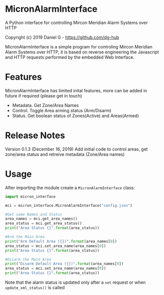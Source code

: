 # MicronAlarmInterface
A Python interface for controlling Mircon Meridian Alarm Systems over HTTP

Copyright (c) 2019 Daniel G - https://github.com/dg-hub



MicronAlarmInterface is a simple program for controling Mircon Meridian Alarm Systems over HTTP, it is based on reverse engineering the Javascript and HTTP requests performed by the embedded Web Interface.

# Features
MicronAlarmInterface has limited inital features, more can be added in future if required (please get in touch)

* Metadata.  Get Zone/Area Names
* Control.  Toggle Area arming status (Arm/Disarm)
* Status.  Get boolean status of Zones(Active) and Areas(Armed)

# Release Notes

Version 0.1.3 (December 16, 2019) Add initial code to control areas, get zone/area status and retreive metadata (Zone/Area names)

# Usage

After importing the module create a `MicronAlarmInterface` class:

```python
import micron_interface

mci = micron_interface.MicronAlarmInterface("config.json")

#Get some Names and Status 
area_names = mci.get_area_names()
area_status = mci.get_area_status()
print("Area Status {}".format(area_status))

#Arm the Main Area
print("Arm Default Area ({})".format(area_names[0])
area_status = mci.set_area_name(area_names[0])
print("Area Status {}".format(area_status))

#Disarm the Main Area
print("Disarm Default Area ({})".format(area_names[0])
area_status = mci.set_area_name(area_names[0])
print("Area Status {}".format(area_status))
```

Note that the alarm status is updated only after a `set` request or when `update_xml_status()` is called


